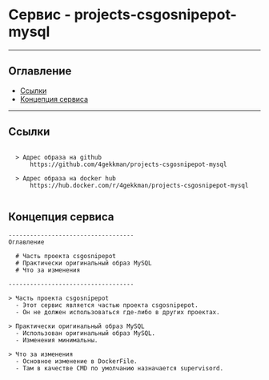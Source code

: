 # Сервис - projects-csgosnipepot-mysql
---
## Оглавление

  - [Ссылки](#link1)
  - [Концепция сервиса](#link2)

---

## Ссылки <a id="link1"></a>
```

  > Адрес образа на github
      https://github.com/4gekkman/projects-csgosnipepot-mysql

  > Адрес образа на docker hub
      https://hub.docker.com/r/4gekkman/projects-csgosnipepot-mysql
			
```
## Концепция сервиса <a id="link2"></a>
```
-----------------------------------
Оглавление

  # Часть проекта csgosnipepot
  # Практически оригинальный образ MySQL
  # Что за изменения

-----------------------------------

> Часть проекта csgosnipepot
  - Этот сервис является частью проекта csgosnipepot.
  - Он не должен использоваться где-либо в других проектах.

> Практически оригинальный образ MySQL
  - Использован оригинальный образ MySQL.
  - Изменения минимальны.

> Что за изменения
  - Основное изменение в DockerFile.
  - Там в качестве CMD по умолчанию назначается supervisord.

```





